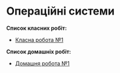 <h1>Операційні системи</h1>

<b>Список класних робіт:</b>
<ul>
	<li><a href="https://github.com/Prosta4okua/OS/tree/cw1">Класна робота №1</a></li>
</ul>
</hr>
<b>Список домашніх робіт:</b>
<ul>
	<li><a href="https://github.com/Prosta4okua/OS/tree/HW1">Домашня робота №1</a></li>
